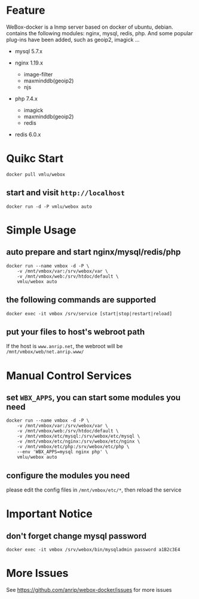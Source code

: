 # Feature

WeBox-docker is a lnmp server based on docker of ubuntu, debian. contains the following modules: nginx, mysql, redis, php. And some popular plug-ins have been added, such as geoip2, imagick ...

- mysql 5.7.x

- nginx 1.19.x

  - image-filter
  - maxminddb(geoip2)
  - njs

- php 7.4.x

  - imagick
  - maxminddb(geoip2)
  - redis

- redis 6.0.x

# Quikc Start

```shell
docker pull vmlu/webox
```

## start and visit `http://localhost`

```shell
docker run -d -P vmlu/webox auto
```

# Simple Usage

## auto prepare and start nginx/mysql/redis/php

```shell
docker run --name vmbox -d -P \
    -v /mnt/vmbox/var:/srv/webox/var \
    -v /mnt/vmbox/web:/srv/htdoc/default \
    vmlu/webox auto
```

## the following commands are supported

```shell
docker exec -it vmbox /srv/service [start|stop|restart|reload]
```

## put your files to host's webroot path

If the host is `www.anrip.net`, the webroot will be `/mnt/vmbox/web/net.anrip.www/`

# Manual Control Services

## set `WBX_APPS`, you can start some modules you need

```shell
docker run --name vmbox -d -P \
    -v /mnt/vmbox/var:/srv/webox/var \
    -v /mnt/vmbox/web:/srv/htdoc/default \
    -v /mnt/vmbox/etc/mysql:/srv/webox/etc/mysql \
    -v /mnt/vmbox/etc/nginx:/srv/webox/etc/nginx \
    -v /mnt/vmbox/etc/php:/srv/webox/etc/php \
    --env 'WBX_APPS=mysql nginx php' \
    vmlu/webox auto
```

## configure the modules you need

please edit the config files in `/mnt/vmbox/etc/*`, then reload the service

# Important Notice

## don't forget change mysql password

```shell
docker exec -it vmbox /srv/webox/bin/mysqladmin password a1B2c3E4
```

# More Issues

See https://github.com/anrip/webox-docker/issues for more issues
